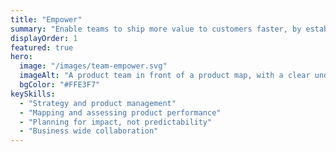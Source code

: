 ```yaml
---
title: "Empower"
summary: "Enable teams to ship more value to customers faster, by establishing clear goals and decentralising decisions."
displayOrder: 1
featured: true
hero:
  image: "/images/team-empower.svg"
  imageAlt: "A product team in front of a product map, with a clear understanding of their role and objectives"
  bgColor: "#FFE3F7"
keySkills:
  - "Strategy and product management"
  - "Mapping and assessing product performance"
  - "Planning for impact, not predictability"
  - "Business wide collaboration"
---
```

